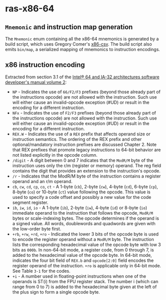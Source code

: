 # ras-x86-64

## `Mnemonic` and instruction map generation

The `Mnemonic` enum containing all the x86-64 mnemonics is generated by a build
script, which uses Gregory Comer's
[x86-csv](https://github.com/GregoryComer/x86-csv). The build script also emits
`bin/map`, a serialized mapping of mnemonics to instruction encodings.

## x86 instruction encoding

Extracted from section 3.1 of the [Intel® 64 and IA-32 architectures software developer's
manual volume
2](https://software.intel.com/content/www/us/en/develop/articles/intel-sdm.html):
* `NP` - Indicates the use of `66/F2/F3` prefixes (beyond those already part
  of the instructions opcode) are not allowed with the instruction. Such use
  will either cause an invalid-opcode exception (#UD) or result in the
  encoding for a different instruction.
* `NFx` - Indicates the use of `F2/F3` prefixes (beyond those already part
  of the instructions opcode) are not allowed with the instruction. Such use
  will either cause an invalid-opcode exception (#UD) or result in the
  encoding for a different instruction.
* `REX.W` - Indicates the use of a `REX` prefix that affects operand size or
  instruction semantics. The ordering of the REX prefix and other
  optional/mandatory instruction prefixes are discussed Chapter 2. Note that
  REX prefixes that promote legacy instructions to 64-bit behavior are not
  listed explicitly in the opcode column.
* `/digit` - A digit between 0 and 7 indicates that the `ModR/M` byte of the
  instruction uses only the r/m (register or memory) operand. The reg field
  contains the digit that provides an extension to the instruction's opcode.
* `/r` - Indicates that the ModR/M byte of the instruction contains a
  register operand and an r/m operand.
* `cb`, `cw`, `cd`, `cp`, `co`, `ct` - A 1-byte (`cb`), 2-byte (`cw`),
  4-byte (`cd`), 6-byte (`cp`), 8-byte (`co`) or 10-byte (`ct`) value
  following the opcode. This value is used to specify a code offset and
  possibly a new value for the code segment register.
* `ib`, `iw`, `id`, `io` - A 1-byte (`ib`), 2-byte (`iw`), 4-byte (`id`) or
  8-byte (`io`) immediate operand to the instruction that follows the
  opcode, `ModR/M` bytes or scale-indexing bytes. The opcode determines if
  the operand is a signed value. All words, doublewords and quadwords are
  given with the low-order byte first.
* `+rb`, `+rw`, `+rd`, `+ro` - Indicated the lower 3 bits of the opcode byte
  is used to encode the register operand without a `ModR/M` byte. The
  instruction lists the corresponding hexadecimal value of the opcode byte
  with low 3 bits as `000b`. In non-64-bit mode, a register code, from 0
  through 7, is added to the hexadecimal value of the opcode byte. In 64-bit
  mode, indicates the four bit field of `REX.b` and `opcode[2:0]` field
  encodes the register operand of the instruction. `+ro` is applicable only
  in 64-bit mode. See Table `3-1` for the codes.
* `+i` - A number used in floating-point instructions when one of the
  operands is ST(i) from the FPU register stack. The number i (which can
  range from 0 to 7) is added to the hexadecimal byte given at the left of
      the plus sign to form a single opcode byte.
